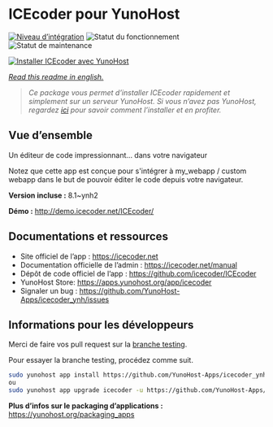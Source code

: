 <!--
N.B.: This README was automatically generated by https://github.com/YunoHost/apps/tree/master/tools/README-generator
It shall NOT be edited by hand.
-->

# ICEcoder pour YunoHost

[![Niveau d’intégration](https://dash.yunohost.org/integration/icecoder.svg)](https://dash.yunohost.org/appci/app/icecoder) ![Statut du fonctionnement](https://ci-apps.yunohost.org/ci/badges/icecoder.status.svg) ![Statut de maintenance](https://ci-apps.yunohost.org/ci/badges/icecoder.maintain.svg)

[![Installer ICEcoder avec YunoHost](https://install-app.yunohost.org/install-with-yunohost.svg)](https://install-app.yunohost.org/?app=icecoder)

*[Read this readme in english.](./README.md)*

> *Ce package vous permet d’installer ICEcoder rapidement et simplement sur un serveur YunoHost.
Si vous n’avez pas YunoHost, regardez [ici](https://yunohost.org/#/install) pour savoir comment l’installer et en profiter.*

## Vue d’ensemble

Un éditeur de code impressionnant... dans votre navigateur

Notez que cette app est conçue pour s'intégrer à my_webapp / custom webapp dans le but de pouvoir éditer le code depuis votre navigateur.


**Version incluse :** 8.1~ynh2

**Démo :** http://demo.icecoder.net/ICEcoder/
## Documentations et ressources

* Site officiel de l’app : <https://icecoder.net>
* Documentation officielle de l’admin : <https://icecoder.net/manual>
* Dépôt de code officiel de l’app : <https://github.com/icecoder/ICEcoder>
* YunoHost Store: <https://apps.yunohost.org/app/icecoder>
* Signaler un bug : <https://github.com/YunoHost-Apps/icecoder_ynh/issues>

## Informations pour les développeurs

Merci de faire vos pull request sur la [branche testing](https://github.com/YunoHost-Apps/icecoder_ynh/tree/testing).

Pour essayer la branche testing, procédez comme suit.

``` bash
sudo yunohost app install https://github.com/YunoHost-Apps/icecoder_ynh/tree/testing --debug
ou
sudo yunohost app upgrade icecoder -u https://github.com/YunoHost-Apps/icecoder_ynh/tree/testing --debug
```

**Plus d’infos sur le packaging d’applications :** <https://yunohost.org/packaging_apps>